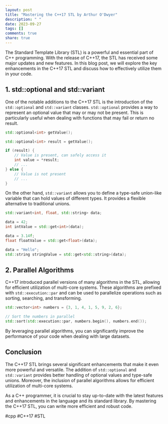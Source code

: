 ```yaml
---
layout: post
title: "Mastering the C++17 STL by Arthur O'Dwyer"
description: " "
date: 2023-09-27
tags: []
comments: true
share: true
---
```


The Standard Template Library (STL) is a powerful and essential part of C++ programming. With the release of C++17, the STL has received some major updates and new features. In this blog post, we will explore the key enhancements in the C++17 STL and discuss how to effectively utilize them in your code.

## 1. **std::optional** and std::variant

One of the notable additions to the C++17 STL is the introduction of the `std::optional` and `std::variant` classes. `std::optional` provides a way to represent an optional value that may or may not be present. This is particularly useful when dealing with functions that may fail or return no result.

```cpp
std::optional<int> getValue();

std::optional<int> result = getValue();

if (result) {
    // Value is present, can safely access it
    int value = *result;
    // ...
} else {
    // Value is not present
    // ...
}
```

On the other hand, `std::variant` allows you to define a type-safe union-like variable that can hold values of different types. It provides a flexible alternative to traditional unions.

```cpp
std::variant<int, float, std::string> data;

data = 42;
int intValue = std::get<int>(data);

data = 3.14f;
float floatValue = std::get<float>(data);

data = "Hello";
std::string stringValue = std::get<std::string>(data);
```

## 2. **Parallel Algorithms**

C++17 introduced parallel versions of many algorithms in the STL, allowing for efficient utilization of multi-core systems. These algorithms are prefixed with `std::execution::par` and can be used to parallelize operations such as sorting, searching, and transforming.

```cpp
std::vector<int> numbers = {3, 1, 4, 1, 5, 9, 2, 6};

// Sort the numbers in parallel
std::sort(std::execution::par, numbers.begin(), numbers.end());
```

By leveraging parallel algorithms, you can significantly improve the performance of your code when dealing with large datasets.

## Conclusion

The C++17 STL brings several significant enhancements that make it even more powerful and versatile. The addition of `std::optional` and `std::variant` provides better handling of optional values and type-safe unions. Moreover, the inclusion of parallel algorithms allows for efficient utilization of multi-core systems.

As a C++ programmer, it is crucial to stay up-to-date with the latest features and enhancements in the language and its standard library. By mastering the C++17 STL, you can write more efficient and robust code.

#cpp #C++17 #STL